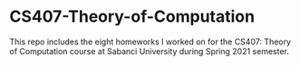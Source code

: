 # CS407-Theory-of-Computation

This repo includes the eight homeworks I worked on for the CS407: Theory of Computation course at Sabanci University during Spring 2021 semester.
